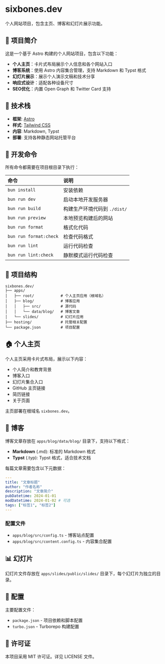 # sixbones.dev

个人网站项目，包含主页、博客和幻灯片展示功能。

## 📖 项目简介

这是一个基于 Astro 构建的个人网站项目，包含以下功能：

- **个人主页**：卡片式布局展示个人信息和各个网站入口
- **博客系统**：使用 Astro 内容集合管理，支持 Markdown 和 Typst 格式
- **幻灯片展示**：展示个人演示文稿和技术分享
- **响应式设计**：适配各种设备尺寸
- **SEO优化**：内置 Open Graph 和 Twitter Card 支持

## 🚀 技术栈

- **框架**: [Astro](https://astro.build)
- **样式**: [Tailwind CSS](https://tailwindcss.com)
- **内容**: Markdown, Typst
- **部署**: 支持各种静态网站托管平台

## 🧞 开发命令

所有命令都需要在项目根目录下执行：

| 命令                   | 说明                         |
| :--------------------- | :--------------------------- |
| `bun install`          | 安装依赖                     |
| `bun run dev`          | 启动本地开发服务器           |
| `bun run build`        | 构建生产环境代码到 `./dist/` |
| `bun run preview`      | 本地预览构建后的网站         |
| `bun run format`       | 格式化代码                   |
| `bun run format:check` | 检查代码格式                 |
| `bun run lint`         | 运行代码检查                 |
| `bun run lint:check`   | 静默模式运行代码检查         |

## 📁 项目结构

```
sixbones.dev/
├── apps/
│   ├── root/            # 个人主页应用（根域名）
│   ├── blog/            # 博客应用
│   │   ├── src/         # 源代码
│   │   └── data/blog/   # 博客文章
│   └── slides/          # 幻灯片应用
├── hosting/             # 托管相关配置
└── package.json         # 项目配置
```

## 🏠 个人主页

个人主页采用卡片式布局，展示以下内容：

- 个人简介和教育背景
- 博客入口
- 幻灯片集合入口
- GitHub 主页链接
- 简历链接
- 关于页面

主页部署在根域名 `sixbones.dev`。

## 📝 博客

博客文章存放在 `apps/blog/data/blog/` 目录下，支持以下格式：

- **Markdown** (.md): 标准的 Markdown 格式
- **Typst** (.typ): Typst 格式，适合技术文档

每篇文章需要包含以下元数据：

```yaml
---
title: "文章标题"
author: "作者名称"
description: "文章简介"
pubDatetime: 2024-01-01
modDatetime: 2024-01-02 # 可选
tags: ["标签1", "标签2"]
---
```

### 配置文件

- `apps/blog/src/config.ts` - 博客站点配置
- `apps/blog/src/content.config.ts` - 内容集合配置

## 📊 幻灯片

幻灯片文件存放在 `apps/slides/public/slides/` 目录下，每个幻灯片为独立的目录。

## 🔧 配置

主要配置文件：

- `package.json` - 项目依赖和脚本配置
- `turbo.json` - Turborepo 构建配置

## 📄 许可证

本项目采用 MIT 许可证。详见 LICENSE 文件。
